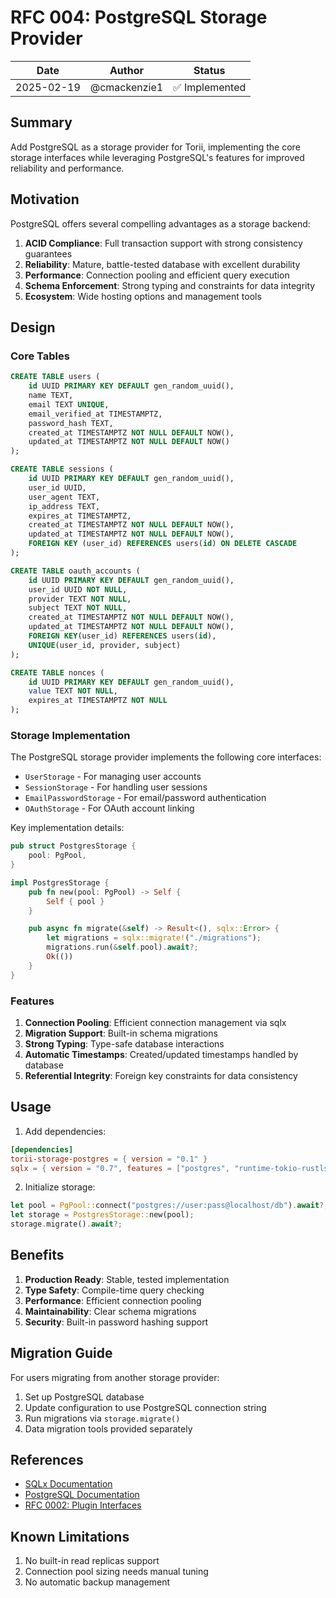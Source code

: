 # RFC 004: PostgreSQL Storage Provider

| Date       | Author       | Status         |
| ---------- | ------------ | -------------- |
| 2025-02-19 | @cmackenzie1 | ✅ Implemented |

## Summary

Add PostgreSQL as a storage provider for Torii, implementing the core storage interfaces while leveraging PostgreSQL's features for improved reliability and performance.

## Motivation

PostgreSQL offers several compelling advantages as a storage backend:

1. **ACID Compliance**: Full transaction support with strong consistency guarantees
2. **Reliability**: Mature, battle-tested database with excellent durability
3. **Performance**: Connection pooling and efficient query execution
4. **Schema Enforcement**: Strong typing and constraints for data integrity
5. **Ecosystem**: Wide hosting options and management tools

## Design

### Core Tables

```sql
CREATE TABLE users (
    id UUID PRIMARY KEY DEFAULT gen_random_uuid(),
    name TEXT,
    email TEXT UNIQUE,
    email_verified_at TIMESTAMPTZ,
    password_hash TEXT,
    created_at TIMESTAMPTZ NOT NULL DEFAULT NOW(),
    updated_at TIMESTAMPTZ NOT NULL DEFAULT NOW()
);

CREATE TABLE sessions (
    id UUID PRIMARY KEY DEFAULT gen_random_uuid(),
    user_id UUID,
    user_agent TEXT,
    ip_address TEXT,
    expires_at TIMESTAMPTZ,
    created_at TIMESTAMPTZ NOT NULL DEFAULT NOW(),
    updated_at TIMESTAMPTZ NOT NULL DEFAULT NOW(),
    FOREIGN KEY (user_id) REFERENCES users(id) ON DELETE CASCADE
);

CREATE TABLE oauth_accounts (
    id UUID PRIMARY KEY DEFAULT gen_random_uuid(),
    user_id UUID NOT NULL,
    provider TEXT NOT NULL,
    subject TEXT NOT NULL,
    created_at TIMESTAMPTZ NOT NULL DEFAULT NOW(),
    updated_at TIMESTAMPTZ NOT NULL DEFAULT NOW(),
    FOREIGN KEY(user_id) REFERENCES users(id),
    UNIQUE(user_id, provider, subject)
);

CREATE TABLE nonces (
    id UUID PRIMARY KEY DEFAULT gen_random_uuid(),
    value TEXT NOT NULL,
    expires_at TIMESTAMPTZ NOT NULL
);
```

### Storage Implementation

The PostgreSQL storage provider implements the following core interfaces:

- `UserStorage` - For managing user accounts
- `SessionStorage` - For handling user sessions
- `EmailPasswordStorage` - For email/password authentication
- `OAuthStorage` - For OAuth account linking

Key implementation details:

```rust
pub struct PostgresStorage {
    pool: PgPool,
}

impl PostgresStorage {
    pub fn new(pool: PgPool) -> Self {
        Self { pool }
    }

    pub async fn migrate(&self) -> Result<(), sqlx::Error> {
        let migrations = sqlx::migrate!("./migrations");
        migrations.run(&self.pool).await?;
        Ok(())
    }
}
```

### Features

1. **Connection Pooling**: Efficient connection management via sqlx
2. **Migration Support**: Built-in schema migrations
3. **Strong Typing**: Type-safe database interactions
4. **Automatic Timestamps**: Created/updated timestamps handled by database
5. **Referential Integrity**: Foreign key constraints for data consistency

## Usage

1. Add dependencies:

```toml
[dependencies]
torii-storage-postgres = { version = "0.1" }
sqlx = { version = "0.7", features = ["postgres", "runtime-tokio-rustls"] }
```

2. Initialize storage:

```rust
let pool = PgPool::connect("postgres://user:pass@localhost/db").await?;
let storage = PostgresStorage::new(pool);
storage.migrate().await?;
```

## Benefits

1. **Production Ready**: Stable, tested implementation
2. **Type Safety**: Compile-time query checking
3. **Performance**: Efficient connection pooling
4. **Maintainability**: Clear schema migrations
5. **Security**: Built-in password hashing support

## Migration Guide

For users migrating from another storage provider:

1. Set up PostgreSQL database
2. Update configuration to use PostgreSQL connection string
3. Run migrations via `storage.migrate()`
4. Data migration tools provided separately

## References

- [SQLx Documentation](https://docs.rs/sqlx)
- [PostgreSQL Documentation](https://www.postgresql.org/docs/)
- [RFC 0002: Plugin Interfaces](./002-plugin-interfaces.md)

## Known Limitations

1. No built-in read replicas support
2. Connection pool sizing needs manual tuning
3. No automatic backup management
